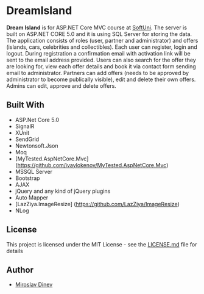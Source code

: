 # DreamIsland

**Dream Island** is for ASP.NET Core MVC course at [SoftUni](https://softuni.bg/ "SoftUni"). The server is built on ASP.NET CORE 5.0 and it is using SQL Server for storing the data. The application consists of roles (user, partner and administrator) and offers (islands, cars, celebrities and collectibles). Each user can register, login and logout. During registration a confirmation email with activation link will be sent to the email address provided. Users can also search for the offer they are looking for, view each offer details and book it via contact form sending email to administrator. Partners can add offers (needs to be approved by administrator to become publically visible), edit and delete their own offers. Admins can edit, approve and delete offers. 

## Built With

* ASP.Net Core 5.0
* SignalR
* XUnit
* SendGrid
* Newtonsoft.Json
* Moq
* [MyTested.AspNetCore.Mvc] (https://github.com/ivaylokenov/MyTested.AspNetCore.Mvc)
* MSSQL Server
* Bootstrap
* AJAX
* jQuery and any kind of jQuery plugins
* Auto Mapper
* [LazZiya.ImageResize] (https://github.com/LazZiya/ImageResize)
* NLog

## License

This project is licensed under the MIT License - see the [LICENSE.md](LICENSE.md) file for details

## Author

- [Miroslav Dinev](https://github.com/MiroslavDinev)
